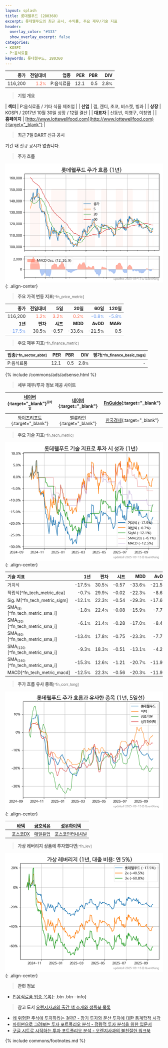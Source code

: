 ```yaml
---
layout: splash
title: 롯데웰푸드 (280360)
excerpt: 롯데웰푸드의 최근 공시, 수익률, 주요 재무/기술 지표
header:
  overlay_color: "#333"
  show_overlay_excerpt: false
categories:
- KOSPI
- P:음식료품
keywords: 롯데웰푸드, 280360
---
```


| **종가** | **전일대비** | **업종** | **PER** | **PBR** | **DIV** |
| -------: | -----------: | -------: | ------: | ------: | ------: |
| 116,200 | <span style="color: tomato">1.2<small>%</small></span> | P:음식료품 | 12.1 | 0.5 | 2.8<small>%</small> |

<!-- more -->


> **기업 개요**<a id="company"></a>

| <span style="white-space:nowrap;">**섹터**</span> | P:음식료품 / 기타 식품 제조업 |
| <span style="white-space:nowrap;">**산업**</span> | 껌, 캔디, 초코, 비스켓, 빙과 |
| <span style="white-space:nowrap;">**상장**</span> | KOSPI / 2017년 10월 30일 상장 / 12월 결산 |
| <span style="white-space:nowrap;">**대표자**</span> | 신동빈, 이영구, 이창엽 |
| <span style="white-space:nowrap;">**홈페이지**</span> | [http://www.lottewellfood.com](http://www.lottewellfood.com){:target="_blank"} |


> **최근 7일 DART 신규 공시**<a id="dart"></a>

기간 내 신규 공시가 없습니다.


> **주가 흐름**<a id="price"></a>

![280360](/stock/images/280360.png){: .align-center}


> **주요 가격 변동 지표**<small>[^fn_price_metric]</small>

| **종가** | **전일대비** | **5일** | **20일** | **60일** | **120일** |
| -------: | -----------: | ------: | -------: | -------: | --------: |
| 116,200 | <span style="color: tomato">1.2<small>%</small></span> | <span style="color: tomato">3.2<small>%</small></span> | <span style="color: tomato">0.2<small>%</small></span> | <span style="color: cornflowerblue">-0.8<small>%</small></span> | <span style="color: cornflowerblue">-5.8<small>%</small></span> |
| **1년** | **편차** | **샤프** | **MDD** | **AvDD** | **MARr** |
| <span style="color: cornflowerblue">-17.5<small>%</small></span> | 30.5<small>%</small> | -0.57 | -33.6<small>%</small> | -21.5<small>%</small> | 0.5 |


> **주요 재무 지표**<small>[^fn_finance_metric]</small>

| **업종**<small>[^fn_sector_abbr]</small> | **PER** | **PBR** | **DIV** | **평가**<small>[^fn_finance_basic_tags]</small> |
| :--------------------------------------- | ------: | ------: | ------: | ----------------------------------------------: |
| P:음식료품 | 12.1 | 0.5 | 2.8<small>%</small> | - |



{% include /commons/ads/adsense.html %}

> **세부 재무/투자 정보 제공 사이트**

| [네이버](https://m.stock.naver.com/domestic/stock/280360/finance/summary){:target="_blank"}<sup><small>모바일</small></sup> | [네이버](https://finance.naver.com/item/coinfo.naver?code=280360){:target="_blank"} | [FnGuide](https://comp.fnguide.com/SVO2/ASP/SVD_Invest.asp?gicode=A280360&MenuYn=Y){:target="_blank"} |
| :---: | :---: | :---: |
| [와이즈리포트](https://comp.wisereport.co.kr/company/c1040001.aspx?cmp_cd=280360){:target="_blank"} | [밸류라인](https://www.valueline.co.kr/finance/summary/280360){:target="_blank"} | [한국경제](https://markets.hankyung.com/stock/280360/financial-summary){:target="_blank"} |


> **주요 기술 지표**<small>[^fn_tech_metric]</small>


![280360](/stock/images/280360_tech.png){: .align-center}

| **기술 지표** | **1년** | **편차** | **샤프** | **MDD** | **AvDD** |
| :------------ | ------: | -----------: | -------: | ------: | -------: |
| 거치식 | -17.5<small>%</small> | 30.5<small>%</small> | -0.57 | -33.6<small>%</small> | -21.5<small>%</small> |
| 적립식[^fn_tech_metric_dca] | -0.7<small>%</small> | 29.9<small>%</small> | -0.02 | -22.3<small>%</small> | -8.6<small>%</small> |
| Sig. M[^fn_tech_metric_sigm] | -12.1<small>%</small> | 22.3<small>%</small> | -0.54 | -29.3<small>%</small> | -17.6<small>%</small> |
| SMA<small><sub>(5)</sub></small>[^fn_tech_metric_sma_i] | -1.8<small>%</small> | 22.4<small>%</small> | -0.08 | -15.9<small>%</small> | -7.7<small>%</small> |
| SMA<small><sub>(20)</sub></small>[^fn_tech_metric_sma_i] | -6.1<small>%</small> | 21.4<small>%</small> | -0.28 | -17.0<small>%</small> | -8.4<small>%</small> |
| SMA<small><sub>(60)</sub></small>[^fn_tech_metric_sma_i] | -13.4<small>%</small> | 17.8<small>%</small> | -0.75 | -23.3<small>%</small> | -7.7<small>%</small> |
| SMA<small><sub>(120)</sub></small>[^fn_tech_metric_sma_i] | -9.3<small>%</small> | 18.3<small>%</small> | -0.51 | -13.1<small>%</small> | -4.2<small>%</small> |
| SMA<small><sub>(240)</sub></small>[^fn_tech_metric_sma_i] | -15.3<small>%</small> | 12.6<small>%</small> | -1.21 | -20.7<small>%</small> | -11.9<small>%</small> |
| MACD[^fn_tech_metric_macd] | -12.5<small>%</small> | 22.3<small>%</small> | -0.56 | -20.3<small>%</small> | -11.9<small>%</small> |


> **주가 흐름 유사 종목**<a id="corr"></a><small>[^fn_corr_long]</small>

![280360](/stock/images/280360_corr.png){: .align-center}

|       | [바텍](/043150/) | [금호석유](/011780/) | [성우하이텍](/015750/) |
| :---: | :------------------------------------: | :------------------------------------: | :------------------------------------: |
|       | [포스코DX](/022100/) | [매일유업](/267980/) | [포스코인터내셔널](/047050/) |


> **가상 레버리지 상품에 투자했다면**<a id="2x"></a><small>[^fn_lev]</small>

![280360](/stock/images/280360_2x.png){: .align-center}


> **관련 정보**

- [P:음식료품 업종 목록](/stats/sector/kospi_업종_음식료품_종목/){: .btn .btn--info}

> **참고 도서** [오렌지사과의 출간 책 소개와 샘플북 목록](https://kongdori.tistory.com/691)

- [왜 위험한 주식에 투자하라는 걸까? - 장기 투자와 분산 투자에 대한 통계학적 시각](https://kongdori.tistory.com/421)
- [파이썬으로 그려보는 투자 포트폴리오 분석  - 정량적 투자 분석을 위한 입문서](https://kongdori.tistory.com/643)
- [구글 시트로 시작하는 투자 포트폴리오 분석 - 오렌지사과의 불친절한 워크북](https://kongdori.tistory.com/449)


{% include commons/footnotes.md %}